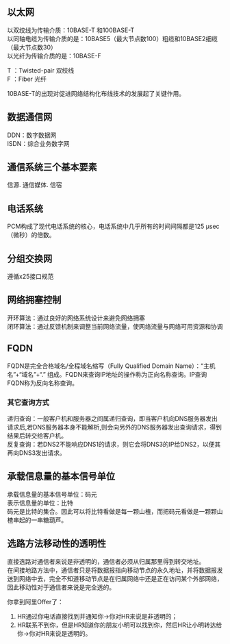 ## 以太网
以双绞线为传输介质：10BASE-T 和100BASE-T  
以同轴电缆为传输介质的是：10BASE5（最大节点数100）粗缆和10BASE2细缆（最大节点数30）  
以光纤为传输介质的是：10BASE-F

T ：Twisted-pair 双绞线  
F ：Fiber 光纤 

10BASE-T的出现对促进网络结构化布线技术的发展起了关键作用。

## 数据通信网
DDN：数字数据网  
ISDN：综合业务数字网

## 通信系统三个基本要素
信源. 通信媒体. 信宿

## 电话系统
PCM构成了现代电话系统的核心，电话系统中几乎所有的时间间隔都是125 μsec （微秒）的倍数。

## 分组交换网
遵循x25接口规范

## 网络拥塞控制
开环算法：通过良好的网络系统设计来避免网络拥塞  
闭环算法：通过反馈机制来调整当前网络流量，使网络流量与网络可用资源和协调

## FQDN
FQDN是完全合格域名/全程域名缩写（Fully Qualified Domain Name）：“主机名”+“域名”+“.”  组成。FQDN来查询IP地址的操作称为正向名称查询。IP查询FQDN称为反向名称查询。
### 其它查询方式
递归查询：一般客户机和服务器之间属递归查询，即当客户机向DNS服务器发出请求后,若DNS服务器本身不能解析,则会向另外的DNS服务器发出查询请求，得到结果后转交给客户机。  
反复查询：若DNS2不能响应DNS1的请求，则它会将DNS3的IP给DNS2，以便其再向DNS3发出请求。

## 承载信息量的基本信号单位
承载信息量的基本信号单位：码元  
表示信息量的单位：比特  
码元是比特的集合。因此可以将比特看做是每一颗山楂，而把码元看做是一颗颗山楂串起的一串糖葫芦。

## 选路方法移动性的透明性
直接选路对通信者来说是非透明的，通信者必须从归属那里得到转交地址。  
在间接地路方法中，通信者只是将数据报指向移动节点的永久地址，并将数据报发送到网络中去，完全不知道移动节点是在归属网络中还是正在访问某个外部网络，因此移动性对于通信者来说是完全透的。  

你拿到阿里Offer了：  
1. HR通过你电话直接找到并通知你→你对HR来说是非透明的；  
2. HR联系不到你，但是HR知道你的朋友小明可以找到你，然后HR让小明转达给你→你对HR来说是透明的。
